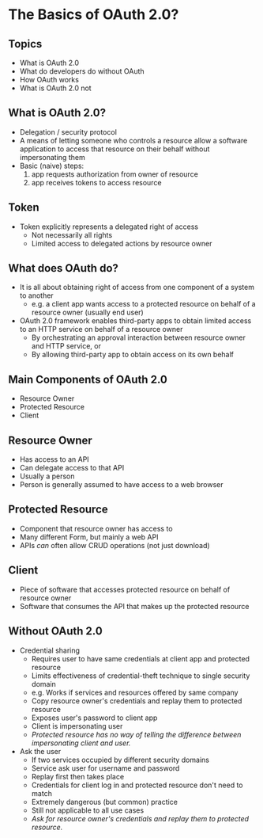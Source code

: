 # The Basics of OAuth 2.0?



## Topics

* What is OAuth 2.0
* What do developers do without OAuth
* How OAuth works
* What is OAuth 2.0 not



## What is OAuth 2.0?

* Delegation / security protocol
* A means of letting someone who controls a resource allow a software application to access that resource on their behalf without impersonating them
* Basic (naive) steps:
  1. app requests authorization from owner of resource
  2. app receives tokens to access resource



## Token

* Token explicitly represents a delegated right of access
  * Not necessarily all rights
  * Limited access to delegated actions by resource owner



## What does OAuth do?

* It is all about obtaining right of access from one component of a system to another
  * e.g. a client app wants access to a protected resource on behalf of a resource owner (usually end user)
* OAuth 2.0 framework enables third-party apps to obtain limited access to an HTTP service on behalf of a resource owner 
  * By orchestrating an approval interaction between resource owner and HTTP service, or
  * By allowing third-party app to obtain access on its own behalf



## Main Components of OAuth 2.0

* Resource Owner
* Protected Resource
* Client



## Resource Owner

* Has access to an API
* Can delegate access to that API
* Usually a person
* Person is generally assumed to have access to a web browser



## Protected Resource

* Component that resource owner has access to
* Many different Form, but mainly a web API
* APIs *can* often allow CRUD operations (not just download)



## Client

* Piece of software that accesses protected resource on behalf of resource owner
* Software that consumes the API that makes up the protected resource



## Without OAuth 2.0

* Credential sharing
  * Requires user to have same credentials at client app and protected resource
  * Limits effectiveness of credential-theft technique to single security domain
  * e.g. Works if services and resources offered by same company
  * Copy resource owner's credentials and replay them to protected resource
  * Exposes user's password to client app
  * Client is impersonating user
  * *Protected resource has no way of telling the difference between impersonating client and user.*
* Ask the user
  * If two services occupied by different security domains
  * Service ask user for username and password
  * Replay first then takes place
  * Credentials for client log in and protected resource don't need to match
  * Extremely dangerous (but common) practice
  * Still not applicable to all use cases
  * *Ask for resource owner's credentials and replay them to protected resource.*

